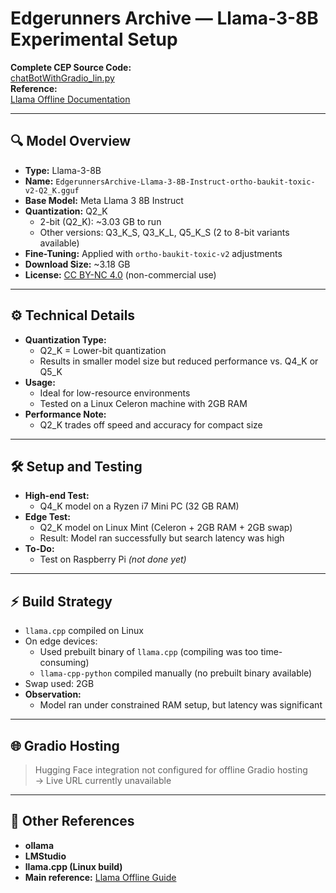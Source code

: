 
# **Edgerunners Archive — Llama-3-8B Experimental Setup**

**Complete CEP Source Code:**  
[chatBotWithGradio_lin.py](https://github.com/Rimbik/assessments/blob/main/gen-ai/CEP1/code/chatBotWithGradio_lin.py)  
**Reference:**  
[Llama Offline Documentation](https://github.com/Rimbik/ai-nextGen/blob/main/genai/Llama/Llama_Offline.md)

---

## 🔍 **Model Overview**

- **Type:** Llama-3-8B  
- **Name:** `EdgerunnersArchive-Llama-3-8B-Instruct-ortho-baukit-toxic-v2-Q2_K.gguf`  
- **Base Model:** Meta Llama 3 8B Instruct  
- **Quantization:** Q2_K  
  - 2-bit (Q2_K): ~3.03 GB to run  
  - Other versions: Q3_K_S, Q3_K_L, Q5_K_S (2 to 8-bit variants available)  
- **Fine-Tuning:** Applied with `ortho-baukit-toxic-v2` adjustments  
- **Download Size:** ~3.18 GB  
- **License:** [CC BY-NC 4.0](https://creativecommons.org/licenses/by-nc/4.0/) (non-commercial use)  

---

## ⚙️ **Technical Details**

- **Quantization Type:**  
  - Q2_K = Lower-bit quantization  
  - Results in smaller model size but reduced performance vs. Q4_K or Q5_K
- **Usage:**  
  - Ideal for low-resource environments  
  - Tested on a Linux Celeron machine with 2GB RAM  
- **Performance Note:**  
  - Q2_K trades off speed and accuracy for compact size

---

## 🛠️ **Setup and Testing**

- **High-end Test:**  
  - Q4_K model on a Ryzen i7 Mini PC (32 GB RAM)  
- **Edge Test:**  
  - Q2_K model on Linux Mint (Celeron + 2GB RAM + 2GB swap)  
  - Result: Model ran successfully but search latency was high  
- **To-Do:**  
  - Test on Raspberry Pi *(not done yet)*

---

## ⚡ **Build Strategy**

- `llama.cpp` compiled on Linux  
- On edge devices:
  - Used prebuilt binary of `llama.cpp` (compiling was too time-consuming)  
  - `llama-cpp-python` compiled manually (no prebuilt binary available)  
- Swap used: 2GB  
- **Observation:**  
  - Model ran under constrained RAM setup, but latency was significant

---

## 🌐 **Gradio Hosting**

> Hugging Face integration not configured for offline Gradio hosting  
> → Live URL currently unavailable

---

## 🧩 **Other References**

- **ollama**  
- **LMStudio**  
- **llama.cpp (Linux build)**  
- **Main reference:** [Llama Offline Guide](https://github.com/Rimbik/ai-nextGen/blob/main/genai/Llama/Llama_Offline.md)
